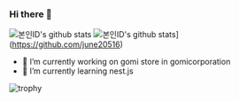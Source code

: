 ### Hi there 👋

<!--
**june20516/june20516** is a ✨ _special_ ✨ repository because its `README.md` (this file) appears on your GitHub profile.

Here are some ideas to get you started:

- 👯 I’m looking to collaborate on ...
- 🤔 I’m looking for help with ...
- 💬 Ask me about ...
- 📫 How to reach me: ...
- 😄 Pronouns: ...
- ⚡ Fun fact: ...
-->
![본인ID's github stats](https://github-readme-stats.vercel.app/api?username=june20516&show_icons=true)
![본인ID's github stats](https://github-readme-stats.vercel.app/api/top-langs/?username=june20516ID&show_icons=true&hide_border=true&title_color=004386&icon_color=004386&layout=compact)](https://github.com/june20516)

- 🔭 I’m currently working on gomi store in gomicorporation
- 🌱 I’m currently learning nest.js

![trophy](https://github-profile-trophy.vercel.app/?username=june20516)

